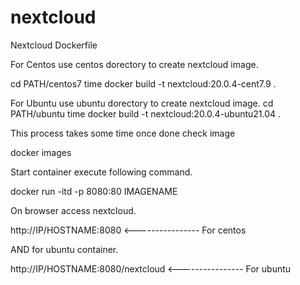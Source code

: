 # nextcloud
Nextcloud Dockerfile

For Centos use centos dorectory to create nextcloud image.

cd PATH/centos7
time docker build -t nextcloud:20.0.4-cent7.9 .

For Ubuntu use ubuntu dorectory to create nextcloud image.
cd PATH/ubuntu
time docker build -t nextcloud:20.0.4-ubuntu21.04 .

This process takes some time once done check image

docker images

Start container execute following command.

docker run -itd -p 8080:80 IMAGENAME

On browser access nextcloud.

http://IP/HOSTNAME:8080 <---------------- For centos

AND for ubuntu container.

http://IP/HOSTNAME:8080/nextcloud <---------------- For ubuntu

